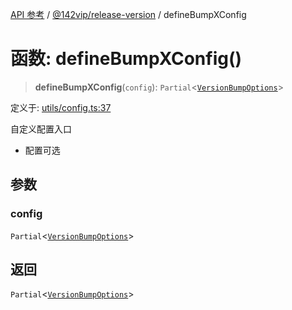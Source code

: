 [API 参考](../wiki/Home) / [@142vip/release-version](../wiki/@142vip.release-version) / defineBumpXConfig

# 函数: defineBumpXConfig()

> **defineBumpXConfig**(`config`): `Partial`\<[`VersionBumpOptions`](../wiki/@142vip.release-version.%E6%8E%A5%E5%8F%A3.VersionBumpOptions)\>

定义于: [utils/config.ts:37](https://github.com/142vip/core-x/blob/25cf658819688f02293d600e7003b5877a2f9489/packages/release-version/src/utils/config.ts#L37)

自定义配置入口
- 配置可选

## 参数

### config

`Partial`\<[`VersionBumpOptions`](../wiki/@142vip.release-version.%E6%8E%A5%E5%8F%A3.VersionBumpOptions)\>

## 返回

`Partial`\<[`VersionBumpOptions`](../wiki/@142vip.release-version.%E6%8E%A5%E5%8F%A3.VersionBumpOptions)\>
